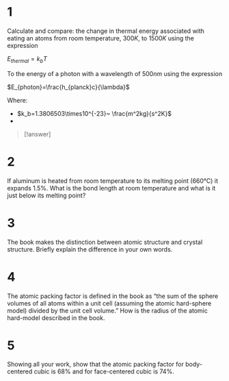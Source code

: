 # 1

Calculate and compare: the change in thermal energy associated with  eating an atoms from room temperature, $300 K$, to $1500 K$ using the expression

$E_{thermal}=k_bT$

To the energy of a photon with a wavelength of $500 nm$ using the expression

$E_{photon}=\frac{h_{planck}c}{\lambda}$

Where:
- $k_b=1.3806503\times10^{-23}~ \frac{m^2kg}{s^2K}$
- 

> [!answer]


# 2

If aluminum is heated from room temperature to its melting point (660°C) it expands 1.5%. What is the bond length at room temperature and what is it just below its melting point?

# 3

The book makes the distinction between atomic structure and crystal structure. Briefly explain the difference in your own words.

# 4

The atomic packing factor is defined in the book as “the sum of the sphere volumes of all atoms within a unit cell (assuming the atomic hard-sphere model) divided by the unit cell volume.” How is the radius of the atomic hard-model described in the book.

# 5

Showing all your work, show that the atomic packing factor for body-centered cubic is 68% and for face-centered cubic is 74%.
